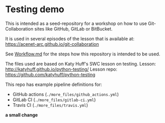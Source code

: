 # Testing demo

This is intended as a seed-repository for a workshop on how 
to use Git-Collaboration sites like GitHub, GitLab or BitBucket.

It is used in several episodes of the lesson that is available at:
https://acenet-arc.github.io/git-collaboration

See [Workflow.md](Workflow.md) for the steps how this repository
is intended to be used.

The files used are based on Katy Huff's SWC lesson on testing.
Lesson: http://katyhuff.github.io/python-testing/
Lesson repo: https://github.com/katyhuff/python-testing

This repo has example pipeline definitions for:
* GitHub actions (`./more_files/github_actions.yml`)
* GitLab CI (`./more_files/gitlab-ci.yml`)
* Travis CI (`./more_files/travis.yml`)

**a small change**
